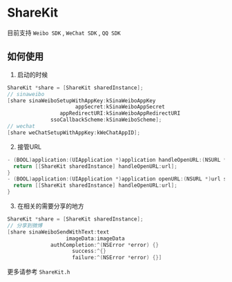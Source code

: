 # ShareKit
目前支持 `Weibo SDK` , `WeChat SDK` , `QQ SDK`

## 如何使用

1. 启动的时候
```objective-c 
ShareKit *share = [ShareKit sharedInstance];
// sinaweibo
[share sinaWeiboSetupWithAppKey:kSinaWeiboAppKey
                      appSecret:kSinaWeiboAppSecret
                 appRedirectURI:kSinaWeiboAppRedirectURI
              ssoCallbackScheme:kSinaWeiboScheme];
// wechat 
[share weChatSetupWithAppKey:kWeChatAppID];
```

2. 接管URL
```objective-c 
- (BOOL)application:(UIApplication *)application handleOpenURL:(NSURL *)url {
  return [[ShareKit sharedInstance] handleOpenURL:url];
}
- (BOOL)application:(UIApplication *)application openURL:(NSURL *)url sourceApplication:(NSString *)sourceApplication annotation:(id)annotation {
  return [[ShareKit sharedInstance] handleOpenURL:url];
}
```

3. 在相关的需要分享的地方
```objective-c 
ShareKit *share = [ShareKit sharedInstance];
// 分享到微博
[share sinaWeiboSendWithText:text
                   imageData:imageData
              authCompletion:^(NSError *error) {}
                     success:^{}
                     failure:^(NSError *error) {}]
```

更多请参考 `ShareKit.h`

